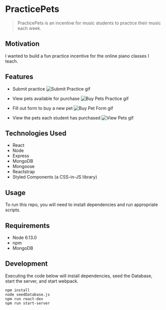 # PracticePets

> PracticePets is an incentive for music students to practice their music each week.

## Motivation

I wanted to build a fun practice incentive for the online piano classes I teach.

## Features

- Submit practice
![Submit Practice gif](https://github.com/cameron-carruthers/practice-tracker/blob/master/submit-practice-form.gif
)

- View pets available for purchase
![Buy Pets Practice gif](https://github.com/cameron-carruthers/practice-tracker/blob/master/buy-pets.gif
)

- Fill out form to buy a new pet
![Buy Pet Form gif](https://github.com/cameron-carruthers/practice-tracker/blob/master/buy-pet-form.gif
)

- View the pets each student has purchased
![View Pets gif](https://github.com/cameron-carruthers/practice-tracker/blob/master/view-pets.gif
)

## Technologies Used

- React
- Node
- Express
- MongoDB
- Mongoose
- Reactstrap
- Styled Components (a CSS-in-JS library)

## Usage

To run this repo, you will need to install dependencies and run appropriate scripts.

## Requirements

- Node 6.13.0
- npm
- MongoDB

## Development

Executing the code below will install dependencies, seed the Database, start the server, and start webpack.

```
npm install
node seedDatabase.js
npm run react-dev
npm run start-server
```

